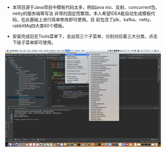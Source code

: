 -  本项⽬源于Java项⽬中模板代码太多，例如java nio、反射、concurrent包、netty的服务端等写法
  ⾮常的固定⽽繁琐。本⼈希望IDEA能⾃动⽣成模板代码，在此基础上进⾏简单修改即可使⽤。⽬
  前包含了jdk、kafka、netty、rabbitMq四⼤类60个模板。

  

- 安装完成后在Tools菜单下，会出现三个子菜单，分别对应着三大分类，点击下级子菜单即可使用。

![](./doc/windows.png)